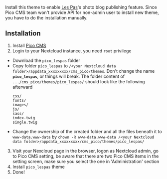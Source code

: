 Install this theme to enable [Les Pas](https://github.com/scubajeff/lespas#readme)'s photo blog publishing feature. Since Pico CMS team won't provide API for non-admin user to install new theme, you have to do the installation manually.

## Installation
1. Install [Pico CMS](https://apps.nextcloud.com/apps/cms_pico)
2. Login to your Nextcloud instance, you need `root` privilege
  - Download the `pico_lespas` folder
  - Copy folder `pico_lespas` to `/<your Nextcloud data folder>/appdata_xxxxxxxxx/cms_pico/themes`. Don't change the name **`pico_lespas`**, or things will break. The folder content of `.../cms_pico/themes/pico_lespas/` should look like the following afterward
    ```
    css/
    fonts/
    images/
    js/
    sass/
    index.twig
    single.twig
    ```
  - Change the ownership of the created folder and all the files beneath it to `www-data.www-data` by `chown -R www-data.www-data /<your Nextcloud data folder>/appdata_xxxxxxxxx/cms_pico/themes/pico_lespas/`
3. Visit your Nexcloud page in the browser, logon as Nextcloud admin, go to Pico CMS setting, be aware that there are two Pico CMS items in the setting screen, make sure you select the one in 'Administration' section
4. Install `pico_lespas` theme
5. Done!
